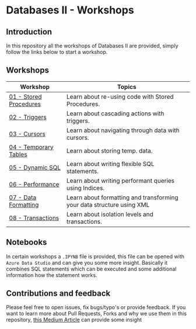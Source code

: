 # Databases II - Workshops

## Introduction

In this repository all the workshops of Databases II are provided, simply follow the links below to start a workshop.

## Workshops

| Workshop | Topics |
| ----- | ---- |
| [01 - Stored Procedures](/workshops/stored-procedures/stored-procedures.md) | Learn about re-using code with Stored Procedures. |
| [02 - Triggers](/workshops/triggers/triggers.md) | Learn about cascading actions with triggers. |
| [03 - Cursors](/workshops/cursors/cursors.md) | Learn about navigating through data with cursors. |
| [04 - Temporary Tables](/workshops/temp-tables/temp-tables.md) | Learn about storing temp. data. |
| [05 - Dynamic SQL](/workshops/dynamic-sql/dynamic-sql.md) | Learn about writing flexible SQL statements. |
| [06 - Performance](/workshops/performance/performance.md) | Learn about writing performant queries using Indices.|
| [07 - Data Formatting](/workshops/xml/xml.md) | Learn about formatting and transforming your data structure using XML|
| [08 - Transactions](/workshops/transactions/transactions.md) | Learn about isolation levels and transactions. |

## Notebooks
In certain workshops a `.IPYNB` file is provided, this file can be opened with `Azure Data Studio` and can give you some more insight. Basically it combines SQL statements which can be executed and some additional information how the statement works. 

## Contributions and feedback
Please feel free to open issues, fix bugs/typo's or provide feedback. If you want to learn more about Pull Requests, Forks and why we use them in this repository, [this Medium Article](https://zellwk.com/blog/submit-pull-request) can provide some insight
